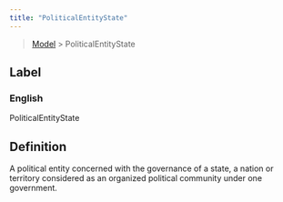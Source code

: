 ```yaml
---
title: "PoliticalEntityState"
---
```


> [Model](./../) > PoliticalEntityState

## Label

### English
PoliticalEntityState


## Definition
A political entity concerned with the governance of a state, a nation or territory considered as an organized political community under one government. 


    
